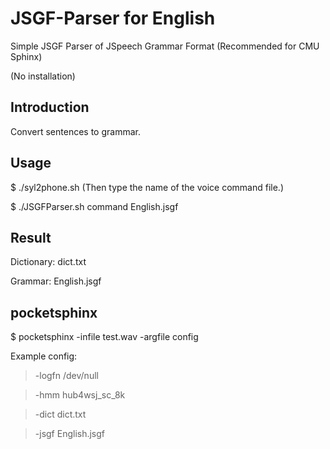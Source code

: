 JSGF-Parser for English
=======================

Simple JSGF Parser of JSpeech Grammar Format (Recommended for CMU Sphinx)

(No installation)


Introduction
------------

Convert sentences to grammar.


Usage
-----

$ ./syl2phone.sh  (Then type the name of the voice command file.)

$ ./JSGFParser.sh command English.jsgf


Result
------

Dictionary: dict.txt

Grammar:    English.jsgf


pocketsphinx
------------

$ pocketsphinx -infile test.wav -argfile config

Example config:
> -logfn /dev/null

> -hmm   hub4wsj_sc_8k

> -dict  dict.txt

> -jsgf  English.jsgf
